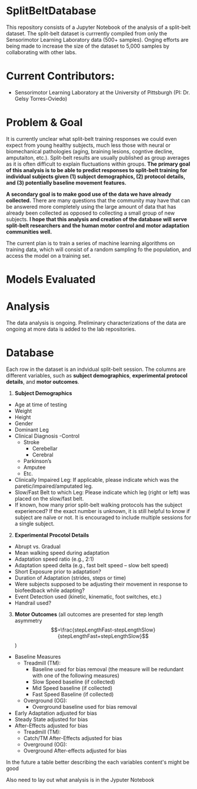 # SplitBeltDatabase

This repository consists of a Jupyter Notebook of the analysis of a split-belt dataset.  The split-belt dataset is currrently compiled from only the Sensorimotor Learning Laboratory data (500+ samples).  Onging efforts are being made to increase the size of the dataset to 5,000 samples by collaborating with other labs.

# Current Contributors:

- Sensorimotor Learning Laboratory at the University of Pittsburgh (PI: Dr. Gelsy Torres-Oviedo)

# Problem & Goal

It is currently unclear what split-belt training responses we could even expect from young healthy subjects, much less those with neural or biomechanical pathologies (aging, braining lesions, cogntive decline, amputaiton, etc.). Split-belt results are usually published as group averages as it is often difficult to explain fluctuations within groups.  **The primary goal of this analysis is to be able to predict responses to split-belt training for individual subjects given (1) subject demographics, (2) protocol details, and (3) potentially baseline movement features.**

**A secondary goal is to make good use of the data we have already collected.**  There are many questions that the community may have that can be answered more completely using the large amount of data that has already been collected as opposed to collecting a small group of new subjects.  **I hope that this analysis and creation of the database will serve split-belt researchers and the human motor control and motor adaptation communities well.**

The current plan is to train a series of machine learning algorithms on training data, which will consist of a random sampling fo the population, and access the model on a training set.

# Models Evaluated

# Analysis

The data analysis is ongoing. Preliminary characterizations of the data are ongoing at more data is added to the lab repositories.

# Database

Each row in the dataset is an indvidual split-belt session.  The columns are different variables, such as **subject demographics**, **experimental protocol details**, and **motor outcomes**.

1. **Subject Demographics**
  -	Age at time of testing
  -	Weight
  -	Height
  -	Gender
  -	Dominant Leg
  -	Clinical Diagnosis
    -Control
    -	Stroke
        -	Cerebellar
        - Cerebral
    - Parkinson’s
    - Amputee
    - Etc.
  -	Clinically Impaired Leg: If applicable, please indicate which was the paretic/impaired/amputated leg.
  -	Slow/Fast Belt to which Leg: Please indicate which leg (right or left) was placed on the slow/fast belt.
  -	If known, how many prior split-belt walking protocols has the subject experienced?  If the exact number is unknown, it is still
  helpful to know if subject are naïve or not.  It is encouraged to include multiple sessions for a single subject.
  
2. **Experimental Procotol Details**
  -	Abrupt vs. Gradual
  -	Mean walking speed during adaptation
  -	Adaptation speed ratio (e.g., 2:1)
  -	Adaptation speed delta (e.g., fast belt speed – slow belt speed)
  -	Short Exposure prior to adaptation?
  -	Duration of Adaptation (strides, steps or time)
  -	Were subjects supposed to be adjusting their movement in response to biofeedback while adapting? 
  -	Event Detection used (kinetic, kinematic, foot switches, etc.)
  -	Handrail used?

3. **Motor Outcomes** (all outcomes are presented for step length asymmetry  $$=\frac{stepLengthFast-stepLengthSlow}{stepLengthFast+stepLengthSlow}$$)
  - Baseline Measures
    - Treadmill (TM):
      - Baseline used for bias removal (the measure will be redundant with one of the following measures)
      - Slow Speed baseline (if collected)
      - Mid Speed baseline (if collected)
      - Fast Speed Baseline (if collected)
    - Overground (OG):
      - Overground baseline used for bias removal
  - Early Adaptation adjusted for bias
  - Steady State adjusted for bias
  - After-Effects adjusted for bias
    - Treadmill (TM):
    - Catch/TM After-Effects adjusted for bias
    - Overground (OG):
    - Overground After-effects adjusted for bias


In the future a table better describing the each variables content's might be good

Also need to lay out what analysis is in the Jyputer Notebook
